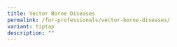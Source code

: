 ```yaml
---
title: Vector Borne Diseases
permalink: /for-professionals/vector-borne-diseases/
variant: tiptap
description: ""
---
```

